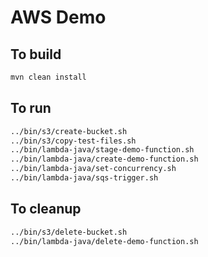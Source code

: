 # AWS Demo


## To build

```bash
mvn clean install
```

## To run

```bash
../bin/s3/create-bucket.sh
../bin/s3/copy-test-files.sh
../bin/lambda-java/stage-demo-function.sh
../bin/lambda-java/create-demo-function.sh
../bin/lambda-java/set-concurrency.sh
../bin/lambda-java/sqs-trigger.sh
```

## To cleanup

```bash
../bin/s3/delete-bucket.sh
../bin/lambda-java/delete-demo-function.sh
```
